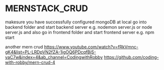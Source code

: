 # MERNSTACK_CRUD

makesure you have successfully configured mongoDB at local 
go into backend folder and start backend server e.g. nodemon server.js or node server.js
and also go in frontend folder and start frontend server e.g. npm start

another mern crud
https://www.youtube.com/watch?v=fRkVmnc-gK4&list=PL-LRDpVN2fZA-1igOQ6PDcqfBjS-vaC7w&index=4&ab_channel=CodingwithRobby
https://github.com/coding-with-robby/mern-crud-4
